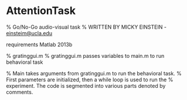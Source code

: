 # AttentionTask
% Go/No-Go audio-visual task 
% WRITTEN BY MICKY EINSTEIN - einsteim@ucla.edu

requirements Matlab 2013b

% gratinggui.m
% gratinggui.m passes variables to main.m to run behavioral task

% Main takes arguments from gratinggui.m to run the behavioral task.
% First parameters are initialized, then a while loop is used to run the
% experiment. The code is segmented into various parts denoted by comments.
